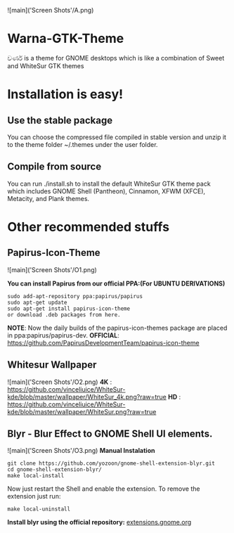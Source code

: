 ![main]('Screen Shots'/A.png)

# Warna-GTK-Theme
වර්ණ is a theme for GNOME desktops which is like a combination of Sweet and WhiteSur GTK themes

# Installation is easy!
## Use the stable package
You can choose the compressed file compiled in stable version and unzip it to the theme folder ~/.themes under the user folder.

## Compile from source
You can run ./install.sh to install the default WhiteSur GTK theme pack which includes GNOME Shell (Pantheon), Cinnamon, XFWM (XFCE), Metacity, and Plank themes.

# Other recommended stuffs
## Papirus-Icon-Theme
![main]('Screen Shots'/O1.png)

**You can install Papirus from our official PPA:(For UBUNTU DERIVATIONS)**
```
sudo add-apt-repository ppa:papirus/papirus
sudo apt-get update
sudo apt-get install papirus-icon-theme
or download .deb packages from here.
```
**NOTE**: Now the daily builds of the papirus-icon-themes package are placed in ppa:papirus/papirus-dev.
**OFFICIAL**: https://github.com/PapirusDevelopmentTeam/papirus-icon-theme

## Whitesur Wallpaper
![main]('Screen Shots'/O2.png)
**4K** : https://github.com/vinceliuice/WhiteSur-kde/blob/master/wallpaper/WhiteSur_4k.png?raw=true
**HD** : https://github.com/vinceliuice/WhiteSur-kde/blob/master/wallpaper/WhiteSur.png?raw=true

## Blyr - Blur Effect to GNOME Shell UI elements.
![main]('Screen Shots'/O3.png)
**Manual Instalation**
```
git clone https://github.com/yozoon/gnome-shell-extension-blyr.git
cd gnome-shell-extension-blyr/
make local-install
```

Now just restart the Shell and enable the extension.
To remove the extension just run:

```make local-uninstall```

**Install blyr using the official repository:** [extensions.gnome.org](https://extensions.gnome.org/extension/1251/blyr/)
